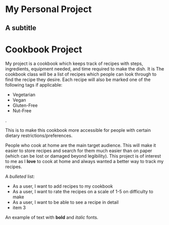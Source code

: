 # My Personal Project

## A subtitle

<h1>Cookbook Project </h1>

<p> My project is a cookbook which keeps track of recipes with steps, ingredients, equipment needed, and time required
to make the dish. It is The cookbook class will be a list of recipes which people can look through to find the 
recipe they desire. Each recipe will also be marked one of the following tags if applicable: </p>
<ul>
  <li>Vegetarian</li>
  <li>Vegan</li>
  <li>Gluten-Free</li>
  <li>Nut-Free</li>
</ul>. 
<p>This is to make this cookbook more accessible for people with certain dietary restrictions/preferences. 
</p>

People who cook at home are the main target audience. This will make it easier to store recipes and search for
them much easier than on paper (which can be lost or damaged beyond legibility). This project is of interest to me
as I **love** to cook at home and always wanted a better way to track my recipes. 

A *bulleted* list:
- As a user, I want to add recipes to my cookbook
- As a user, I want to rate the recipes on a scale of 1-5 on difficulty to make
- As a user, I want to be able to see a recipe in detail
- item 3

An example of text with **bold** and *italic* fonts.  